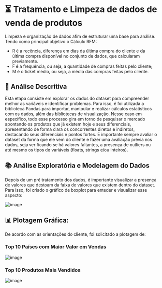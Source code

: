 # ⏳ Tratamento e Limpeza de dados de venda de produtos
Limpeza e organização de dados afim de estruturar uma base para análise. Tendo como principal objetivo o Cálculo RFM:
- R é a recência, diferença em dias da última compra do cliente e da última
compra disponível no conjunto de dados, que calcularam previamente.
- F é a frequência, ou seja, a quantidade de compras feitas pelo cliente;
- M é o ticket médio, ou seja, a média das compras feitas pelo cliente.

## 📖 Análise Descritiva 
Esta etapa consiste em explorar os dados do dataset para compreender melhor as variáveis e identificar problemas. Para isso, é foi utilizada a biblioteca Pandas para importar, manipular e realizar cálculos estatísticos com os dados, além das bibliotecas de visualização. Nesse caso em específico, todo esse processo gira em torno de pesquisar o mercado apontando os produtos que já existem hoje e seus diferenciais,  apresentando de forma clara os concorrentes diretos e indiretos, destacando seus diferenciais e pontos fortes. É importante sempre avaliar o dataset da forma que ele vem do cliente e fazer uma avaliação prévia nos dados, seja verificando se há valores faltantes, a presença de outliers ou até mesmo os tipos de variáveis (floats, strings e/ou inteiros).

## 📚 Análise Exploratória e Modelagem do Dados 
Depois de um pré tratamento dos dados, é importante visualizar a presença de valores que destoam da faixa de valores que existem dentro do dataset. Para isso, foi criado o gráfico de boxplot para enteder e visualizar esse aspecto:

![image](https://github.com/juanlucas7/Data_Cleaning_Wrangling/assets/149596266/a81ee40b-0556-40c5-ade1-624ebd40986e)

## 📊 Plotagem Gráfica:

De acordo com as orientações do cliente, foi solicitado a plotagem de: 

### Top 10 Países com Maior Valor em Vendas

![image](https://github.com/juanlucas7/Data_Cleaning_Wrangling/assets/149596266/54f0e971-b370-455c-9382-2c271a00fc47)


### Top 10 Produtos Mais Vendidos

![image](https://github.com/juanlucas7/Data_Cleaning_Wrangling/assets/149596266/9813b9a9-f586-4531-b9a2-a8d94d0174e5)


